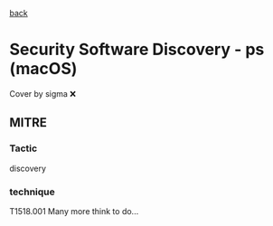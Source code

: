 [back](../index.md)
# Security Software Discovery - ps (macOS)
Cover by sigma :x: 
## MITRE
### Tactic
discovery
### technique
T1518.001
Many more think to do...